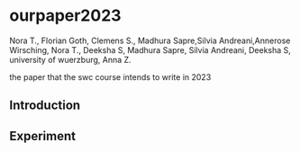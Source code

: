 # ourpaper2023
Nora T., Florian Goth, Clemens S., Madhura Sapre,Silvia Andreani,Annerose Wirsching, Nora T., Deeksha S, Madhura Sapre, Silvia Andreani, Deeksha S, university of wuerzburg, Anna Z.

the paper that the swc course intends to write in 2023

## Introduction

## Experiment

